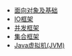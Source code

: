 - [面向对象及基础](java/待更新)
- [IO框架](java/待更新)
- [并发框架](java/多线程)
- [集合框架](java/待更新)
- [Java虚拟机(JVM)](java/Java虚拟机(JVM))